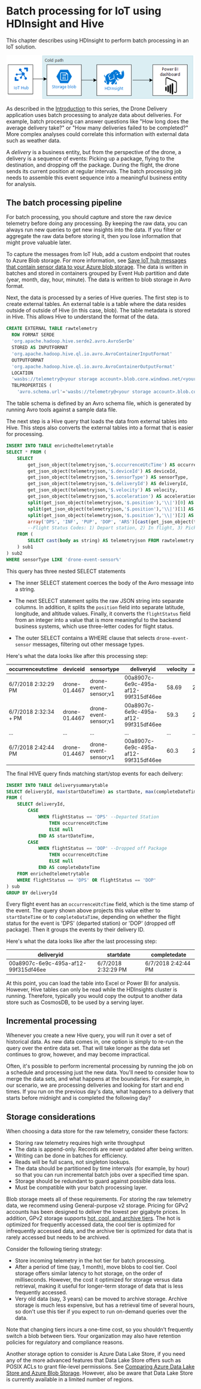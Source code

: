 # Batch processing for IoT using HDInsight and Hive

This chapter describes using HDInsight to perform batch processing in an IoT solution. 

![](./_images/cold-path.png)

As described in the [Introduction](./index.md) to this series, the Drone Delivery application uses batch processing to analyze data about deliveries. For example, batch processing can answer questions like "How long does the average delivery take?" or "How many deliveries failed to be completed?" More complex analyses could correlate this information with external data such as weather data.

A *delivery* is a business entity, but from the perspective of the drone, a delivery is a sequence of events: Picking up a package, flying to the destination, and dropping off the package. During the flight, the drone sends its current position at regular intervals. The batch processing job needs to assemble this event sequence into a meaningful business entity for analysis.

## The batch processing pipeline

For batch processing, you should capture and store the raw device telemetry before doing any processing. By keeping the raw data, you can always run new queries to get new insights into the data. If you filter or aggregate the raw data before storing it, then you lose information that might prove valuable later.

To capture the messages from IoT Hub, add a custom endpoint that routes to Azure Blob storage. For more information, see [Save IoT hub messages that contain sensor data to your Azure blob storage](https://docs.microsoft.com/en-us/azure/iot-hub/iot-hub-store-data-in-azure-table-storage). The data is written in batches and stored in containers grouped by Event Hub partition and date (year, month, day, hour, minute). The data is written to blob storage in Avro format.

Next, the data is processed by a series of Hive queries. The first step is to create external tables. An external table is a table where the data resides outside of outside of Hive (in this case, blob). The table metadata is stored in Hive. This allows Hive to understand the format of the data. 

```sql
CREATE EXTERNAL TABLE rawtelemetry
  ROW FORMAT SERDE
  'org.apache.hadoop.hive.serde2.avro.AvroSerDe'
  STORED AS INPUTFORMAT
  'org.apache.hadoop.hive.ql.io.avro.AvroContainerInputFormat'
  OUTPUTFORMAT
  'org.apache.hadoop.hive.ql.io.avro.AvroContainerOutputFormat'
  LOCATION
  'wasbs://telemetry@<your storage account>.blob.core.windows.net/<your IoT Hub name>/'
  TBLPROPERTIES (
    'avro.schema.url'='wasbs://telemetry@<your storage account>.blob.core.windows.net/telemetry.avsc');
```

The table schema is defined by an Avro schema file, which is generated by running Avro tools against a sample data file. 

The next step is a Hive query that loads the data from external tables into Hive. This steps also converts the external tables into a format that is easier for processing.

```sql
INSERT INTO TABLE enrichedtelemetrytable
SELECT * FROM (
    SELECT
        get_json_object(telemetryjson,'$.occurrenceUtcTime') AS occurrenceUtcTime,
        get_json_object(telemetryjson,'$.deviceId') AS deviceId,	  
        get_json_object(telemetryjson,'$.sensorType') AS sensorType,
        get_json_object(telemetryjson,'$.deliveryId') AS deliveryId,
        get_json_object(telemetryjson,'$.velocity') AS velocity,
        get_json_object(telemetryjson,'$.acceleration') AS acceleration,
        split(get_json_object(telemetryjson,'$.position'),'\\|')[0] AS latitude,
        split(get_json_object(telemetryjson,'$.position'),'\\|')[1] AS longitude,
        split(get_json_object(telemetryjson,'$.position'),'\\|')[2] AS altitude,
        array('DPS', 'INF', 'PUP', 'DOP', 'ARS')[cast(get_json_object(telemetryjson,'$.flightStatus') AS int)] AS flightStatus
	    --Flight Status Codes: 1) Depart station, 2) In flight, 3) Picked up package, 4) Dropped off package, 5) Arrived at station
    FROM (
	    SELECT cast(body as string) AS telemetryjson FROM rawtelemetry
    ) sub1
) sub2
WHERE sensorType LIKE 'drone-event-sensor%'
```

This query has three nested SELECT statements

- The inner SELECT statement coerces the body of the Avro message into a string.

- The next SELECT statement splits the raw JSON string into separate columns. In addition, it splits the `position` field into separate latitude, longitude, and altitude values. Finally, it converts the `flightStatus` field from an integer into a value that is more meaningful to the backend business systems, which use three-letter codes for flight status.

- The outer SELECT contains a WHERE clause that selects `drone-event-sensor` messages, filtering out other message types.

Here's what the data looks like after this processing step:

| occurrenceutctime	| deviceid | sensortype | deliveryid | velocity | acceleration | latitude | longitude | altitude | flightstatus |
| ---- | ---- | ---- | ---- | ---- | ---- | ---- | ---- | ---- | ---- |
| 6/7/2018 2:32:29 PM | drone-01.4467 | drone-event-sensor;v1 | 00a8907c-6e9c-495a-af12-99f315df46ee | 58.69 | 2.49 | 47.603006 | -122.004185 | 494.99 | DPS |
| 6/7/2018 2:32:34 + PM | drone-01.4467 | drone-event-sensor;v1 | 00a8907c-6e9c-495a-af12-99f315df46ee | 59.3 | 2.5 | 47.603008 | 122.00414 | 494.98 | INF |
| ... | ... | ... | ... | ... | ... | ... | ... | ... | ... |
| 6/7/2018 2:42:44 PM | drone-01.4467 | drone-event-sensor;v1 | 00a8907c-6e9c-495a-af12-99f315df46ee | 60.3 | 2.5 | 47.678758 | -121.891975 | 494.99 | DOP |

The final HIVE query finds matching start/stop events for each deilvery:

```sql
INSERT INTO TABLE deliverysummarytable
SELECT deliveryId, max(startDateTime) as startDate, max(completeDateTime) as completeDate
FROM (
    SELECT deliveryId,
        CASE
            WHEN flightStatus == 'DPS' --Departed Station
                THEN occurrenceUtcTime
                ELSE null
            END AS startDateTime,
        CASE
            WHEN flightStatus == 'DOP' --Dropped off Package
                THEN occurrenceUtcTime
                ELSE null
            END AS completeDateTime
    FROM enrichedtelemetrytable
    WHERE flightStatus == 'DPS' OR flightStatus == 'DOP'
) sub
GROUP BY deliveryId
```
Every flight event has an `occurrenceUtcTime` field, which is the time stamp of the event. The query shown above projects this value either to `startDateTime` or to `completeDataTime`, depending on whether the flight status for the event is 'DPS' (departed station) or 'DOP' (dropped off package). Then it groups the events by their delivery ID.

Here's what the data looks like after the last processing step:

| deliveryid | startdate | completedate |
|------------|-----------|--------------|
| 00a8907c-6e9c-495a-af12-99f315df46ee | 6/7/2018 2:32:29 PM | 6/7/2018 2:42:44 PM |

At this point, you can load the table into Excel or Power BI for analysis. However, Hive tables can only be read while the HDInsights cluster is running. Therefore, typically you would copy the output to another data store such as CosmosDB, to be used by a serving layer.

## Incremental processing

Whenever you create a new Hive query, you will run it over a set of historical data. 
As new data comes in, one option is simply to re-run the query over the entire data set. That will take longer as the data set continues to grow, however, and may become impractical.   

Often, it's possible to perform incremental processing by running the job on a schedule and processing just the new data. You'll need to consider how to merge the data sets, and what happens at the boundaries. For example, in our scenario, we are processing deliveries and looking for start and end times. If you run on the previous day's data, what happens to a delivery that starts before midnight and is completed the following day?

## Storage considerations

When choosing a data store for the raw telemetry, consider these factors:

- Storing raw telemetry requires high write throughput 
- The data is append-only. Records are never updated after being written.
- Writing can be done in batches for efficiency.
- Reads will be full scans, not singleton lookups.
- The data should be partitioned by time intervals (for example, by hour) so that you can run incremental batch jobs over a specified time span.
- Storage should be redundant to guard against possible data loss.
- Must be compatible with your batch processing layer. 

Blob storage meets all of these requirements. For storing the raw telemetry data, we recommend using General-purpose v2 storage. Pricing for GPv2 accounts has been designed to deliver the lowest per gigabyte prices. In addition, GPv2 storage supports [hot, cool, and archive tiers](https://docs.microsoft.com/en-us/azure/storage/blobs/storage-blob-storage-tiers). The hot is optimized for frequently accessed data, the cool tier is optimized for infrequently accessed data, and the archive tier is optimized for data that is rarely accessed but needs to be archived.

Consider the following tiering strategy:

- Store incoming telemetry in the hot tier for batch processing. 
- After a period of time (say, 1 month), move blobs to cool tier. Cool storage offers similar latency to hot storage, on the order of milliseconds. However, the cost it optimized for storage versus data retrieval, making it useful for longer-term storage of data that is less frequently accessed.
- Very old data (say, 3 years) can be moved to archive storage. Archive storage is much less expensive, but has a retrieval time of several hours, so don't use this tier if you expect to run on-demand queries over the data.

Note that changing tiers incurs a one-time cost, so you shouldn't frequently switch a blob between tiers. Your organization may also have retention policies for regulatory and compliance reasons. 

Another storage option to consider is Azure Data Lake Store, if you need any of the more advanced features that Data Lake Store offers such as POSIX ACLs to grant file-level permissions. See [Comparing Azure Data Lake Store and Azure Blob Storage](https://docs.microsoft.com/en-us/azure/data-lake-store/data-lake-store-comparison-with-blob-storage). However, also be aware that Data Lake Store is currently available in a limited number of regions. 




